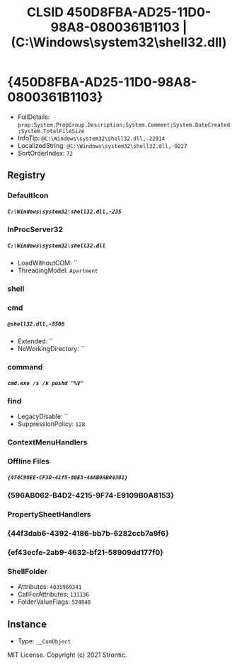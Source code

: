 ﻿---
title: "CLSID 450D8FBA-AD25-11D0-98A8-0800361B1103 | (C:\\Windows\\system32\\shell32.dll)"
excerpt: What is COM-Object CLSID 450D8FBA-AD25-11D0-98A8-0800361B1103?
---

# {450D8FBA-AD25-11D0-98A8-0800361B1103}

* FullDetails: `prop:System.PropGroup.Description;System.Comment;System.DateCreated;System.TotalFileSize`
* InfoTip: `@C:\Windows\system32\shell32.dll,-22914`
* LocalizedString: `@C:\Windows\system32\shell32.dll,-9227`
* SortOrderIndex: `72`

## Registry


### DefaultIcon

##### `C:\Windows\system32\shell32.dll,-235`

### InProcServer32

##### `C:\Windows\system32\shell32.dll`
* LoadWithoutCOM: ``
* ThreadingModel: `Apartment`

### shell


### cmd

##### `@shell32.dll,-8506`
* Extended: ``
* NoWorkingDirectory: ``

### command

##### `cmd.exe /s /k pushd "%V"`

### find

* LegacyDisable: ``
* SuppressionPolicy: `128`

### ContextMenuHandlers


### Offline Files

##### `{474C98EE-CF3D-41f5-80E3-4AAB0AB04301}`

### {596AB062-B4D2-4215-9F74-E9109B0A8153}


### PropertySheetHandlers


### {44f3dab6-4392-4186-bb7b-6282ccb7a9f6}


### {ef43ecfe-2ab9-4632-bf21-58909dd177f0}


### ShellFolder

* Attributes: `4035969341`
* CallForAttributes: `131136`
* FolderValueFlags: `524840`

## Instance

* Type: `__ComObject`

MIT License. Copyright (c) 2021 Strontic.



